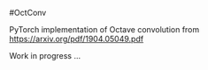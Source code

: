 #OctConv

PyTorch implementation of Octave convolution from https://arxiv.org/pdf/1904.05049.pdf

Work in progress ... 
